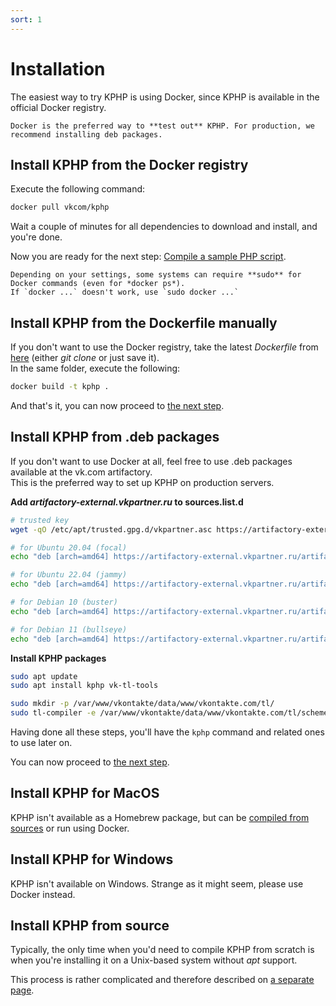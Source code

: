 ```yaml
---
sort: 1
---
```


# Installation

The easiest way to try KPHP is using Docker, since KPHP is available in the official Docker registry.

```note
Docker is the preferred way to **test out** KPHP. For production, we recommend installing deb packages.
```


## Install KPHP from the Docker registry

Execute the following command:
```bash
docker pull vkcom/kphp
```

Wait a couple of minutes for all dependencies to download and install, and you're done.

Now you are ready for the next step: [Compile a sample PHP script](./compile-sample-script.md).

```warning
Depending on your settings, some systems can require **sudo** for Docker commands (even for *docker ps*).  
If `docker ...` doesn't work, use `sudo docker ...`
```


## Install KPHP from the Dockerfile manually

If you don't want to use the Docker registry, take the latest *Dockerfile* from [here]({{site.url_dockerfile}}) (either *git clone* or just save it).  
In the same folder, execute the following:
```bash
docker build -t kphp .
```

And that's it, you can now proceed to [the next step](./compile-sample-script.md).


## Install KPHP from .deb packages

If you don't want to use Docker at all, feel free to use .deb packages available at the vk.com artifactory.  
This is the preferred way to set up KPHP on production servers.

**Add *artifactory-external.vkpartner.ru* to sources.list.d**

```bash
# trusted key
wget -qO /etc/apt/trusted.gpg.d/vkpartner.asc https://artifactory-external.vkpartner.ru/artifactory/api/gpg/key/public

# for Ubuntu 20.04 (focal)
echo "deb [arch=amd64] https://artifactory-external.vkpartner.ru/artifactory/kphp focal main" | sudo tee /etc/apt/sources.list.d/vkpartner.list

# for Ubuntu 22.04 (jammy)
echo "deb [arch=amd64] https://artifactory-external.vkpartner.ru/artifactory/kphp jammy main" | sudo tee /etc/apt/sources.list.d/vkpartner.list

# for Debian 10 (buster)
echo "deb [arch=amd64] https://artifactory-external.vkpartner.ru/artifactory/kphp buster main" | sudo tee /etc/apt/sources.list.d/vkpartner.list

# for Debian 11 (bullseye)
echo "deb [arch=amd64] https://artifactory-external.vkpartner.ru/artifactory/kphp bullseye main" | sudo tee /etc/apt/sources.list.d/vkpartner.list

```

**Install KPHP packages**

```bash
sudo apt update
sudo apt install kphp vk-tl-tools

sudo mkdir -p /var/www/vkontakte/data/www/vkontakte.com/tl/
sudo tl-compiler -e /var/www/vkontakte/data/www/vkontakte.com/tl/scheme.tlo /usr/share/vkontakte/examples/tl-files/common.tl /usr/share/vkontakte/examples/tl-files/tl.tl
```

Having done all these steps, you'll have the `kphp` command and related ones to use later on.

You can now proceed to [the next step](./compile-sample-script.md).


## Install KPHP for MacOS

KPHP isn't available as a Homebrew package, but can be [compiled from sources](../kphp-internals/developing-and-extending-kphp/compiling-kphp-from-sources.md) or run using Docker.


## Install KPHP for Windows

KPHP isn't available on Windows. Strange as it might seem, please use Docker instead.


## Install KPHP from source

Typically, the only time when you'd need to compile KPHP from scratch is when you're installing it on a Unix-based system without *apt* support.
  
This process is rather complicated and therefore described on [a separate page](../kphp-internals/developing-and-extending-kphp/compiling-kphp-from-sources.md).
